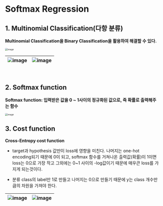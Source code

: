 # Softmax Regression

## 1. Multinomial Classification(다항 분류)

**Multinomial Classification을 Binary Classification을 활용하여 해결할 수 있다.**

<img src="https://user-images.githubusercontent.com/64063767/117544991-ceed3a80-b05e-11eb-8e50-2b37856fc5b4.png" alt="image" style="zoom:50%;" />

| ![image](https://user-images.githubusercontent.com/64063767/117546097-b2073600-b063-11eb-83fb-d8d1254943b9.png) | ![image](https://user-images.githubusercontent.com/64063767/117546081-9bf97580-b063-11eb-8352-8ca7b4b6cae1.png) |
| ------------------------------------------------------------ | ------------------------------------------------------------ |

<br/>

## 2. Softmax function

**Softmax function: 입력받은 값을 0 ~ 1사이의 정규화된 값으로, 즉 확률로 출력해주는 함수**

<img src="https://user-images.githubusercontent.com/64063767/117558150-9593e980-b0b5-11eb-9a93-f0430b779cbb.png" alt="image" style="zoom:50%;" />

<br/>

## 3. Cost function

**Cross-Entropy cost function**

- target과 hypothesis 값만이 loss에 영향을 미친다. 나머지는 one-hot encoding되기 때문에 0이 되고, softmax 함수를 거쳐나온 출력값(확률)이 1이면 loss는 0으로 가장 작고 그외에는 0~1 사이의 -log값이기 때문에 매우큰 loss를 가지게 되는것이다.

- 분류 class의 label만 1로 만들고 나머지는 0으로 만들기 때문에 y는 class 개수만큼의 차원을 가져야 한다.

| ![image](https://user-images.githubusercontent.com/64063767/117558840-7d26cd80-b0bb-11eb-871d-56e2d9a1252b.png) | ![image](https://user-images.githubusercontent.com/64063767/117559031-bd3a8000-b0bc-11eb-854c-d51dce0ea1b9.png) |
| ------------------------------------------------------------ | ------------------------------------------------------------ |

